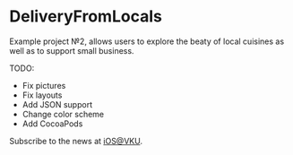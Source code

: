 # DeliveryFromLocals
Example project №2, allows users to explore the beaty of local cuisines as well as to support small business.

TODO:
* Fix pictures
* Fix layouts
* Add JSON support
* Change color scheme
* Add CocoaPods

Subscribe to the news at [iOS@VKU](http://vk.com/ios_vku).
